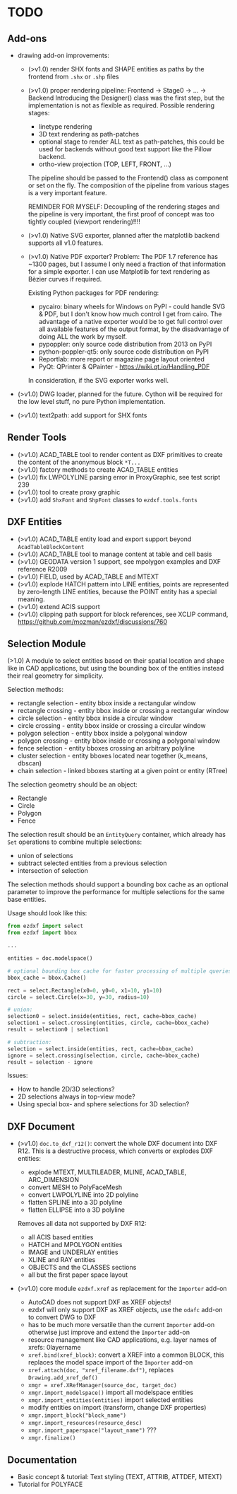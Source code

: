 TODO
====
 
Add-ons
-------

- drawing add-on improvements:
  - (>v1.0) render SHX fonts and SHAPE entities as paths by the frontend 
    from `.shx` or `.shp` files
  
  - (>v1.0) proper rendering pipeline: Frontend -> Stage0 -> ... -> Backend 
    Introducing the Designer() class was the first step, but the implementation 
    is not as flexible as required. Possible rendering stages:
    - linetype rendering
    - 3D text rendering as path-patches
    - optional stage to render ALL text as path-patches, this could be used for 
      backends without good text support like the Pillow backend.
    - ortho-view projection (TOP, LEFT, FRONT, ...)
    
    The pipeline should be passed to the Frontend() class as component or 
    set on the fly. The composition of the pipeline from various stages is a 
    very important feature.
  
    REMINDER FOR MYSELF: Decoupling of the rendering stages and the pipeline 
    is very important, the first proof of concept was too tightly 
    coupled (viewport rendering)!!!!

  - (>v1.0) Native SVG exporter, planned after the matplotlib backend supports 
    all v1.0 features. 

  - (>v1.0) Native PDF exporter? Problem: The PDF 1.7 reference has ~1300 pages, 
    but I assume I only need a fraction of that information for a simple exporter. 
    I can use Matplotlib for text rendering as Bèzier curves if required.  
  
    Existing Python packages for PDF rendering: 
    - pycairo: binary wheels for Windows on PyPI - could handle SVG & PDF, but I 
      don't know how much control I get from cairo. The advantage of a native 
      exporter would be to get full control over all available features of the 
      output format, by the disadvantage of doing ALL the work by myself.
    - pypoppler: only source code distribution from 2013 on PyPI
    - python-poppler-qt5: only source code distribution on PyPI
    - Reportlab: more report or magazine page layout oriented
    - PyQt: QPrinter & QPainter - https://wiki.qt.io/Handling_PDF
  
    In consideration, if the SVG exporter works well.
   
- (>v1.0) DWG loader, planned for the future. Cython will be required for the 
  low level stuff, no pure Python implementation.
- (>v1.0) text2path: add support for SHX fonts

Render Tools
------------

- (>v1.0) ACAD_TABLE tool to render content as DXF primitives to create the 
  content of the anonymous block `*T...`
- (>v1.0) factory methods to create ACAD_TABLE entities
- (>v1.0) fix LWPOLYLINE parsing error in ProxyGraphic, see test script 239
- (>v1.0) tool to create proxy graphic 
- (>v1.0) add `ShxFont` and `ShpFont` classes to `ezdxf.tools.fonts`

DXF Entities
------------

- (>v1.0) ACAD_TABLE entity load and export support beyond `AcadTableBlockContent`
- (>v1.0) ACAD_TABLE tool to manage content at table and cell basis
- (>v1.0) GEODATA version 1 support, see mpolygon examples and DXF reference R2009
- (>v1.0) FIELD, used by ACAD_TABLE and MTEXT
- (>v1.0) explode HATCH pattern into LINE entities, points are represented by 
  zero-length LINE entities, because the POINT entity has a special meaning.
- (>v1.0) extend ACIS support
- (>v1.0) clipping path support for block references, see XCLIP command,
  https://github.com/mozman/ezdxf/discussions/760

Selection Module
----------------

(>1.0) A module to select entities based on their spatial location and shape 
like in CAD applications, but using the bounding box of the entities instead 
their real geometry for simplicity.

Selection methods:
- rectangle selection - entity bbox inside a rectangular window
- rectangle crossing - entity bbox inside or crossing a rectangular window
- circle selection - entity bbox inside a circular window
- circle crossing - entity bbox inside or crossing a circular window
- polygon selection - entity bbox inside a polygonal window
- polygon crossing - entity bbox inside or crossing a polygonal window
- fence selection - entity bboxes crossing an arbitrary polyline
- cluster selection - entity bboxes located near together (k_means, dbscan)
- chain selection - linked bboxes starting at a given point or entity (RTree)

The selection geometry should be an object:
- Rectangle
- Circle
- Polygon
- Fence

The selection result should be an `EntityQuery` container, which already has 
`Set` operations to combine multiple selections:
- union of selections
- subtract selected entities from a previous selection
- intersection of selection

The selection methods should support a bounding box cache as an optional 
parameter to improve the performance for multiple selections for the 
same base entities.

Usage should look like this:

```python
from ezdxf import select
from ezdxf import bbox

...

entities = doc.modelspace()

# optional bounding box cache for faster processing of multiple queries:
bbox_cache = bbox.Cache()

rect = select.Rectangle(x0=0, y0=0, x1=10, y1=10)
circle = select.Circle(x=30, y=30, radius=10)

# union:
selection0 = select.inside(entities, rect, cache=bbox_cache)
selection1 = select.crossing(entities, circle, cache=bbox_cache)
result = selection0 | selection1

# subtraction:
selection = select.inside(entities, rect, cache=bbox_cache)
ignore = select.crossing(selection, circle, cache=bbox_cache)
result = selection - ignore
```

Issues:
- How to handle 2D/3D selections?
- 2D selections always in top-view mode?
- Using special box- and sphere selections for 3D selection?


DXF Document
------------

- (>v1.0) `doc.to_dxf_r12()`: convert the whole DXF document into DXF R12. 
  This is a destructive process, which converts or explodes DXF entities:
  
  - explode MTEXT, MULTILEADER, MLINE, ACAD_TABLE, ARC_DIMENSION
  - convert MESH to PolyFaceMesh
  - convert LWPOLYLINE into 2D polyline
  - flatten SPLINE into a 3D polyline
  - flatten ELLIPSE into a 3D polyline

  Removes all data not supported by DXF R12:
  - all ACIS based entities 
  - HATCH and MPOLYGON entities
  - IMAGE and UNDERLAY entities
  - XLINE and RAY entities
  - OBJECTS and the CLASSES sections
  - all but the first paper space layout

- (>v1.0) core module `ezdxf.xref` as replacement for the `Importer` add-on
  - AutoCAD does not support DXF as XREF objects!
  - ezdxf will only support DXF as XREF objects, use the `odafc` add-on to convert 
    DWG to DXF
  - has to be much more versatile than the current `Importer` add-on otherwise 
    just improve and extend the `Importer` add-on 
  - resource management like CAD applications, e.g. layer names of xrefs: 
    <dwg-name>$0$layername
  - `xref.bind(xref_block)`: convert a XREF into a common BLOCK, this replaces 
    the model space import of the `Importer` add-on
  - `xref.attach(doc, "xref_filename.dxf")`, replaces `Drawing.add_xref_def()`
  - `xmgr = xref.XRefManager(source_doc, target_doc)`
  - `xmgr.import_modelspace()` import all modelspace entities
  - `xmgr.import_entities(entities)` import selected entities
  - modify entities on import (transform, change DXF properties)
  - `xmgr.import_block("block_name")`
  - `xmgr.import_resources(resource_desc)`
  - `xmgr.import_paperspace("layout_name")` ???
  - `xmgr.finalize()`
  
Documentation
-------------

- Basic concept & tutorial: Text styling (TEXT, ATTRIB, ATTDEF, MTEXT)
- Tutorial for POLYFACE